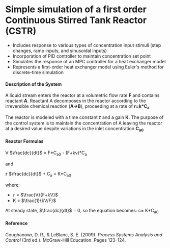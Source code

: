 # Simple simulation of a first order Continuous Stirred Tank Reactor (CSTR) 
- Includes response to various types of concentration input stimuli (step changes, ramp inputs, and sinusoidal inputs)
- Incorporation of PID controller to maintain concentration set point 
- Simulates the response of an MPC controller for a heat exchanger model
- Represents a first-order heat exchanger model using Euler's method for discrete-time simulation

#### Description of the System
A liquid stream enters the reactor at a volumetric flow rate **F** and contains reactant **A**. Reactant A decomposes in the reactor according to the irreversible chemical reaction (**A→B**), proceeding at a rate of **r=k*C<sub>a</sub>**

The reactor is modeled with a time constant **𝜏** and a gain **K**. The purpose of the control system is to maintain the concentration of A leaving the reactor at a desired value despite variations in the inlet concentration **C<sub>a</sub><sub>0</sub>**

#### Reactor Formulas
V $\frac{dc}{dt}$ = F*C<sub>a</sub><sub>0</sub> - (F+kv)*C<sub>a</sub>

and

𝜏 $\frac{dc}{dt}$ + C<sub>a</sub> = K*C<sub>a</sub><sub>0</sub> 

where:
- 𝜏 = $\frac{V}{F+kV}$
- K = $\frac{1}{kV/F}$

At steady state, $\frac{dc}{dt}$ = 0, so the equation becomes:
c= K*C<sub>a</sub><sub>0</sub>


#### Reference
Coughanowr, D. R., & LeBlanc, S. E. (2009). *Process Systems Analysis and Control* (3rd ed.). McGraw-Hill Education. Pages 123-124.
